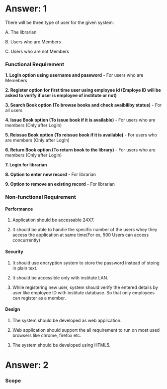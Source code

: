 # **Answer: 1**

There will be three type of user for the given system:

A. The librarian

B. Users who are Members

C. Users who are not Members


### **Functional Requirement**

**1. LogIn option using username and password** - For users who are Memebers

**2. Register option for first time user using employee id (Employe ID will be asked to verify if user is employee of institute or not)**

**3. Search Book option (To browse books and check avaibiliby status)** - For all users

**4. Issue Book option (To issue book if it is available)** - For users who are members (Only after LogIn)

**5. Reissue Book option (To reissue book if it is available)** - For users who are members (Only after LogIn)

**6. Return Book option (To return book to the library)** - For users who are members (Only after LogIn)

**7. Login for librarian**

**8. Option to enter new record** - For librarian

**9. Option to remove an existing record** - For librarian





### **Non-functional Requirement**

#### **Performance**
1. Application should be accessable 24X7.

2. It should be able to handle the specific number of the users whey they access the application at same time(For ex, 500 Users can access concurrently)

#### **Security**
1. It should use encryption system to store the password instead of stoing in plain text.

2. It should be accessible only with institute LAN.

3. While registering new user, system should verify the entered details by user like employee ID with institute database. So that only employees can register as a member.

#### **Design**
1. The system should be developed as web application.

2. Web application should support the all requirement to run on most used browsers like chrome, firefox etc.

3. The system should be developed using HTML5.





# **Answer: 2**

### **Scope**




